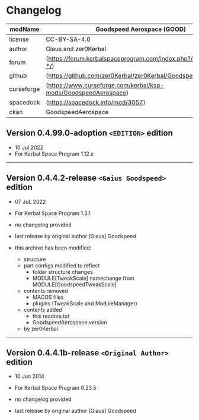 # Changelog  
  
| modName    | Goodspeed Aerospace (GOOD)                                        |
| ---------- | ----------------------------------------------------------------- |
| license    | CC-BY-SA-4.0                                                      |
| author     | Giaus and zer0Kerbal                                              |
| forum      | (https://forum.kerbalspaceprogram.com/index.php?/topic/208894-*/) |
| github     | (https://github.com/zer0Kerbal/zer0Kerbal/GoodspeedAerospace)     |
| curseforge | (https://www.curseforge.com/kerbal/ksp-mods/GoodspeedAerospace)   |
| spacedock  | (https://spacedock.info/mod/3057)                                 |
| ckan       | GoodspeedAerospace                                                |

## Version 0.4.99.0-adoption `<EDITION>` edition

* 10 Jul 2022
* For Kerbal Space Program 1.12.x

---

## Version 0.4.4.2-release `<Gaius Goodspeed>` edition

* 07 JuL 2022
* For Kerbal Space Program 1.3.1

* no changelog provided
* last release by original author [Giaus] Goodspeed
* this archive has been modified:
  * structure
  * part configs modified to reflect
    * folder structure changes
    * MODULE[TweakScale] namechange from MODULE[GoodspeedTweakScale]
  * contents removed
    * MACOS files
    * plugins (TweakScale and ModuleManager)
  * contents added
    * this readme.txt
    * GoodspeedAerospace.version
  * by zer0Kerbal

---

## Version 0.4.4.1b-release `<Original Author>` edition

* 10 Jun 2014
* For Kerbal Space Program 0.23.5

* no changelog provided
* last release by original author [Giaus] Goodspeed